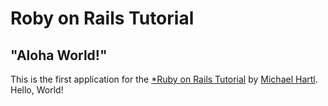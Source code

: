 # Roby on Rails Tutorial

## "Aloha World!"

This is the first application for the [*Ruby on Rails Tutorial](https://www.railstutorial.org/) by [Michael Hartl](https://www.michaelhartl.com/). Hello, World!